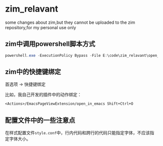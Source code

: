 # zim_relavant
some changes about zim,but they cannot be uploaded to the zim repository,for my personal use only

## zim中调用powershell脚本方式

```powershell
powershell.exe -ExecutionPolicy Bypass -File E:\code\zim_relavant\open_with_emacs.ps1 -filePath "E:\code\my_vim_config\complete_list_all.vim"
```
## zim中的快捷键绑定

首选项 -> 快捷键绑定

比如，我自己开发的插件中的动作绑定：

```txt
<Actions>/EmacsPageViewExtension/open_in_emacs Shift+Ctrl+O
```
## 配置文件中的一些注意点

在样式配置文件`style.conf`中，行内代码和跨行的代码只能指定字体，不应该指定字体大小。


